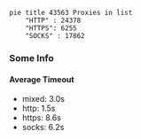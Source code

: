 
```mermaid
pie title 43563 Proxies in list
    "HTTP" : 24378
    "HTTPS": 6255
    "SOCKS" : 17862
```

### Some Info
#### Average Timeout

- mixed: 3.0s
- http: 1.5s
- https: 8.6s
- socks: 6.2s